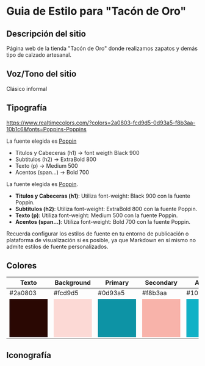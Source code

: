 # Guia de Estilo para "Tacón de Oro"

## Descripción del sitio

Página web de la tienda "Tacón de Oro" donde realizamos zapatos y demás tipo de calzado artesanal.

## Voz/Tono del sitio

Clásico informal

## Tipografía
https://www.realtimecolors.com/?colors=2a0803-fcd9d5-0d93a5-f8b3aa-10b1c6&fonts=Poppins-Poppins

La fuente elegida es [Poppin](https://fonts.google.com/specimen/Poppins?query=poppin)

- Titulos y Cabeceras (h1) -> font weigth Black 900
- Subtitulos (h2) -> ExtraBold 800
- Texto (p) -> Medium 500
- Acentos (span...) -> Bold 700

La fuente elegida es [Poppin](https://fonts.google.com/specimen/Poppins?query=poppin).

- **Titulos y Cabeceras (h1)**: Utiliza font-weight: Black 900 con la fuente Poppin.
- **Subtitulos (h2)**: Utiliza font-weight: ExtraBold 800 con la fuente Poppin.
- **Texto (p)**: Utiliza font-weight: Medium 500 con la fuente Poppin.
- **Acentos (span...)**: Utiliza font-weight: Bold 700 con la fuente Poppin.

Recuerda configurar los estilos de fuente en tu entorno de publicación o plataforma de visualización si es posible, ya que Markdown en sí mismo no admite estilos de fuente personalizados.



## Colores
<!--

- Texto -> #2a0803 <div style="width: 100px; height: 100px; background-color:#2a0803;"></div>

- Background -> #fcd9d5 <div style="width: 100px; height: 100px; background-color:#fcd9d5;"></div>

- Primary -> #0d93a5 <div style="width: 100px; height: 100px; background-color:#0d93a5;"></div>

- Secondary -> #f8b3aa <div style="width: 100px; height: 100px; background-color:#f8b3aa;"></div>

- Accent -> #10b1c6 <div style="width: 100px; height: 100px; background-color:#10b1c6;"></div>
-->
| Texto           | Background       | Primary          | Secondary        | Accent           |
| --------------- | ---------------- | ---------------- | ---------------- | ---------------- |
| #2a0803         | #fcd9d5          | #0d93a5          | #f8b3aa          | #10b1c6          |
| <div style="width: 100px; height: 100px; background-color:#2a0803;"></div> | <div style="width: 100px; height: 100px; background-color:#fcd9d5;"></div> | <div style="width: 100px; height: 100px; background-color:#0d93a5;"></div> | <div style="width: 100px; height: 100px; background-color:#f8b3aa;"></div> | <div style="width: 100px; height: 100px; background-color:#10b1c6;"></div> |


## Iconografía

